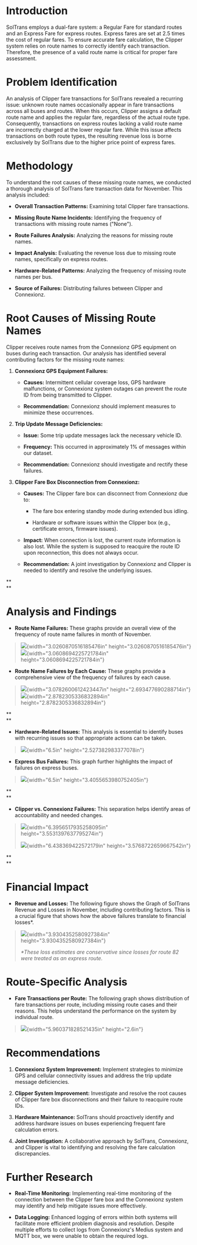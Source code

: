 # Introduction

SolTrans employs a dual-fare system: a Regular Fare for standard routes
and an Express Fare for express routes. Express fares are set at 2.5
times the cost of regular fares. To ensure accurate fare calculation,
the Clipper system relies on route names to correctly identify each
transaction. Therefore, the presence of a valid route name is critical
for proper fare assessment.

# Problem Identification

An analysis of Clipper fare transactions for SolTrans revealed a
recurring issue: unknown route names occasionally appear in fare
transactions across all buses and routes. When this occurs, Clipper
assigns a default route name and applies the regular fare, regardless of
the actual route type. Consequently, transactions on express routes
lacking a valid route name are incorrectly charged at the lower regular
fare. While this issue affects transactions on both route types, the
resulting revenue loss is borne exclusively by SolTrans due to the
higher price point of express fares.

# Methodology

To understand the root causes of these missing route names, we conducted
a thorough analysis of SolTrans fare transaction data for November. This
analysis included:

-   **Overall Transaction Patterns:** Examining total Clipper fare
    transactions.

-   **Missing Route Name Incidents:** Identifying the frequency of
    transactions with missing route names (\"None\").

-   **Route Failures Analysis:** Analyzing the reasons for missing route
    names.

-   **Impact Analysis:** Evaluating the revenue loss due to missing
    route names, specifically on express routes.

-   **Hardware-Related Patterns:** Analyzing the frequency of missing
    route names per bus.

-   **Source of Failures:** Distributing failures between Clipper and
    Connexionz.

# Root Causes of Missing Route Names

Clipper receives route names from the Connexionz GPS equipment on buses
during each transaction. Our analysis has identified several
contributing factors for the missing route names:

1.  **Connexionz GPS Equipment Failures:**

    -   **Causes:** Intermittent cellular coverage loss, GPS hardware
        malfunctions, or Connexionz system outages can prevent the route
        ID from being transmitted to Clipper.

    -   **Recommendation:** Connexionz should implement measures to
        minimize these occurrences.

2.  **Trip Update Message Deficiencies:**

    -   **Issue:** Some trip update messages lack the necessary vehicle
        ID.

    -   **Frequency:** This occurred in approximately 1% of messages
        within our dataset.

    -   **Recommendation:** Connexionz should investigate and rectify
        these failures.

3.  **Clipper Fare Box Disconnection from Connexionz:**

    -   **Causes:** The Clipper fare box can disconnect from Connexionz
        due to:

        -   The fare box entering standby mode during extended bus
            idling.

        -   Hardware or software issues within the Clipper box (e.g.,
            certificate errors, firmware issues).

    -   **Impact:** When connection is lost, the current route
        information is also lost. While the system is supposed to
        reacquire the route ID upon reconnection, this does not always
        occur.

    -   **Recommendation:** A joint investigation by Connexionz and
        Clipper is needed to identify and resolve the underlying issues.

**\
**

# Analysis and Findings

-   **Route Name Failures:** These graphs provide an overall view of the
    frequency of route name failures in month of November.

> ![](./media/image1.png){width="3.0260870516185476in"
> height="3.0260870516185476in"}![](./media/image2.png){width="3.0608694225721784in"
> height="3.0608694225721784in"}

-   **Route Name Failures by Each Cause:** These graphs provide a
    comprehensive view of the frequency of failures by each cause.

> ![](./media/image3.png){width="3.0782600612423447in"
> height="2.693477690288714in"}![](./media/image4.png){width="2.8782305336832894in"
> height="2.8782305336832894in"}

**\
**

-   **Hardware-Related Issues:** This analysis is essential to identify
    buses with recurring issues so that appropriate actions can be
    taken.

> ![](./media/image5.png){width="6.5in" height="2.527382983377078in"}

-   **Express Bus Failures:** This graph further highlights the impact
    of failures on express buses.

> ![](./media/image6.png){width="6.5in" height="3.4055653980752405in"}

**\
**

-   **Clipper vs. Connexionz Failures:** This separation helps identify
    areas of accountability and needed changes.

> ![](./media/image7.png){width="6.3956517935258095in"
> height="3.5531397637795274in"}
>
> ![](./media/image8.png){width="6.438369422572179in"
> height="3.5768722659667542in"}

**\
**

# Financial Impact

-   **Revenue and Losses:** The following figure shows the Graph of
    SolTrans Revenue and Losses in November, including contributing
    factors. This is a crucial figure that shows how the above failures
    translate to financial losses\*.

> ![](./media/image9.png){width="3.9304352580927384in"
> height="3.9304352580927384in"}
>
> *\*These loss estimates are conservative since losses for route 82
> were treated as an express route.*

# Route-Specific Analysis

-   **Fare Transactions per Route:** The following graph shows
    distribution of fare transactions per route, including missing route
    cases and their reasons. This helps understand the performance on
    the system by individual route.

> ![](./media/image10.png){width="5.960371828521435in" height="2.6in"}

# Recommendations

1.  **Connexionz System Improvement:** Implement strategies to minimize
    GPS and cellular connectivity issues and address the trip update
    message deficiencies.

2.  **Clipper System Improvement:** Investigate and resolve the root
    causes of Clipper fare box disconnections and their failure to
    reacquire route IDs.

3.  **Hardware Maintenance:** SolTrans should proactively identify and
    address hardware issues on buses experiencing frequent fare
    calculation errors.

4.  **Joint Investigation:** A collaborative approach by SolTrans,
    Connexionz, and Clipper is vital to identifying and resolving the
    fare calculation discrepancies.

# Further Research

-   **Real-Time Monitoring:** Implementing real-time monitoring of the
    connection between the Clipper fare box and the Connexionz system
    may identify and help mitigate issues more effectively.

-   **Data Logging:** Enhanced logging of errors within both systems
    will facilitate more efficient problem diagnosis and resolution.
    Despite multiple efforts to collect logs from Connexionz\'s Medius
    system and MQTT box, we were unable to obtain the required logs.
